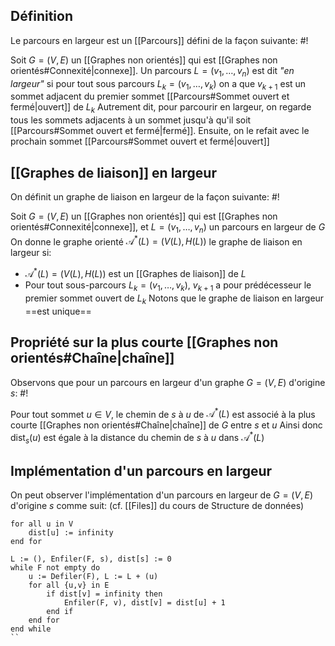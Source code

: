 ## Définition
Le parcours en largeur est un [[Parcours]] défini de la façon suivante: #!

Soit $G = (V, E)$ un [[Graphes non orientés]] qui est [[Graphes non orientés#Connexité|connexe]].
Un parcours $L=(v_1, \dots, v_n)$ est dit *"en largeur"* si pour tout sous parcours $L_k = (v_1, \dots, v_k)$ on a que $v_{k+1}$ est un sommet adjacent du premier sommet [[Parcours#Sommet ouvert et fermé|ouvert]] de $L_k$
Autrement dit, pour parcourir en largeur, on regarde tous les sommets adjacents à un sommet jusqu'à qu'il soit [[Parcours#Sommet ouvert et fermé|fermé]]. Ensuite, on le refait avec le prochain sommet [[Parcours#Sommet ouvert et fermé|ouvert]]
<!--ID: 1715702538597-->


## [[Graphes de liaison]] en largeur
On définit un graphe de liaison en largeur de la façon suivante: #!

Soit $G = (V, E)$ un [[Graphes non orientés]] qui est [[Graphes non orientés#Connexité|connexe]], et $L = (v_1, \dots, v_n)$ un parcours en largeur de $G$
On donne le graphe orienté $\mathcal A^*(L) = (V(L), H(L))$ le graphe de liaison en largeur si:
- $\mathcal A^*(L) = (V(L), H(L))$ est un [[Graphes de liaison]] de $L$
- Pour tout sous-parcours $L_k =(v_1, \dots, v_k)$, $v_{k+1}$ a pour prédécesseur le premier sommet ouvert de $L_k$
Notons que le graphe de liaison en largeur ==est unique==
<!--ID: 1715702538602-->


## Propriété sur la plus courte [[Graphes non orientés#Chaîne|chaîne]]
Observons que pour un parcours en largeur d'un graphe $G=(V, E)$ d'origine $s$: #!

Pour tout sommet $u \in V$, le chemin de $s$ à $u$ de $\mathcal A^*(L)$ est associé à la plus courte [[Graphes non orientés#Chaîne|chaîne]] de $G$ entre $s$ et $u$
Ainsi donc $\text{dist}_s(u)$ est égale à la distance du chemin de $s$ à $u$ dans $\mathcal A^*(L)$
<!--ID: 1715702538606-->


## Implémentation d'un parcours en largeur

On peut observer l'implémentation d'un parcours en largeur de $G=(V, E)$ d'origine $s$ comme suit:
(cf. [[Files]] du cours de Structure de données)

```
for all u in V
	dist[u] := infinity
end for

L := (), Enfiler(F, s), dist[s] := 0
while F not empty do
	u := Defiler(F), L := L + (u)
	for all {u,v} in E
		if dist[v] = infinity then
			Enfiler(F, v), dist[v] = dist[u] + 1
		end if
	end for
end while
``